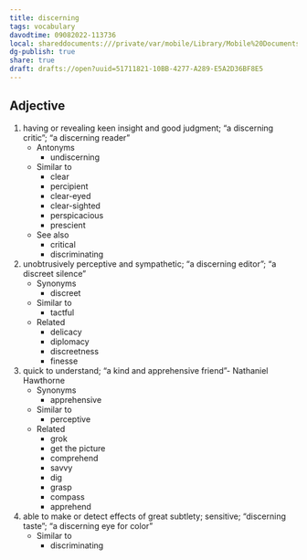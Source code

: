```yaml
---
title: discerning
tags: vocabulary
davodtime: 09082022-113736
local: shareddocuments:///private/var/mobile/Library/Mobile%20Documents/iCloud~md~obsidian/Documents/OBSHIDDIAN/drafts/51711821-10BB-4277-A289-E5A2D36BF8E5.md
dg-publish: true
share: true
draft: drafts://open?uuid=51711821-10BB-4277-A289-E5A2D36BF8E5
---
```



## Adjective

1. having or revealing keen insight and good judgment; “a discerning critic”; “a discerning reader”
	- Antonyms
		- undiscerning
	- Similar to
		- clear
		- percipient
		- clear-eyed
		- clear-sighted
		- perspicacious
		- prescient
	- See also
		- critical
		- discriminating
2. unobtrusively perceptive and sympathetic; “a discerning editor”; “a discreet silence”
	- Synonyms
		- discreet
	- Similar to
		- tactful
	- Related
		- delicacy
		- diplomacy
		- discreetness
		- finesse
3. quick to understand; “a kind and apprehensive friend”- Nathaniel Hawthorne
	- Synonyms
		- apprehensive
	- Similar to
		- perceptive
	- Related
		- grok
		- get the picture
		- comprehend
		- savvy
		- dig
		- grasp
		- compass
		- apprehend
4. able to make or detect effects of great subtlety; sensitive; “discerning taste”; “a discerning eye for color”
	- Similar to
		- discriminating

